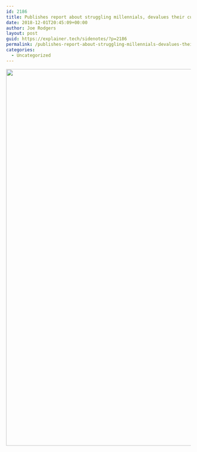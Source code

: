 ```yaml
---
id: 2186
title: Publishes report about struggling millennials, devalues their currency.
date: 2018-12-01T20:45:09+00:00
author: Joe Rodgers
layout: post
guid: https://explainer.tech/sidenotes/?p=2186
permalink: /publishes-report-about-struggling-millennials-devalues-their-currency/
categories:
  - Uncategorized
---
```

<a href="https://i1.wp.com/explainer.tech/sidenotes/wp-content/uploads/2018/12/Screenshot_20181201-142954.png?ssl=1" rel="attachment wp-att-2187"><img src="https://i1.wp.com/explainer.tech/sidenotes/wp-content/uploads/2018/12/Screenshot_20181201-142954.png?resize=1024%2C1024&#038;ssl=1" alt="" title="screenshot_20181201-142954-png" width="1024" height="1024" class="alignnone size-full wp-image-2187" data-recalc-dims="1" /></a>